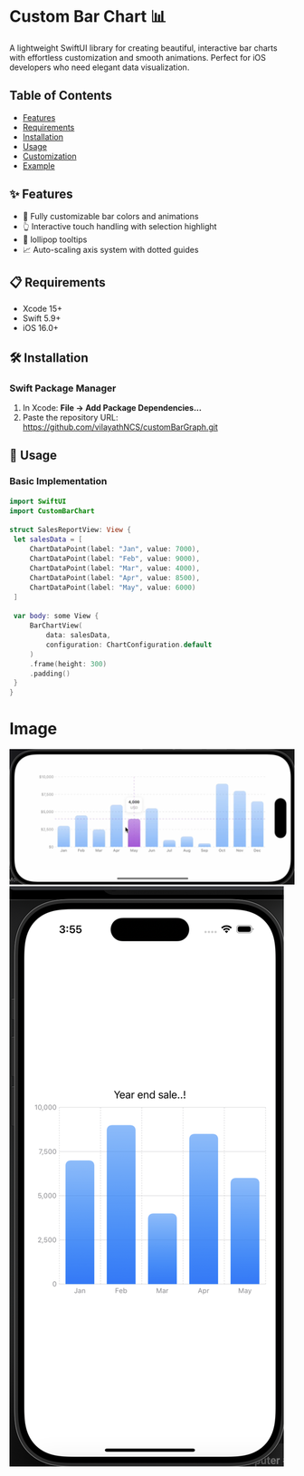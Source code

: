 # Custom Bar Chart 📊

A lightweight SwiftUI library for creating beautiful, interactive bar charts with effortless customization and smooth animations. Perfect for iOS developers who need elegant data visualization.

## Table of Contents
- [Features](#-features)
- [Requirements](#-requirements)
- [Installation](#-installation)
- [Usage](#-usage)
- [Customization](#-customization)
- [Example](#-example)

## ✨ Features
- 🎨 Fully customizable bar colors and animations
- 👆 Interactive touch handling with selection highlight
- 💬 lollipop tooltips 
- 📈 Auto-scaling axis system with dotted guides


## 📋 Requirements
- Xcode 15+
- Swift 5.9+
- iOS 16.0+

## 🛠️ Installation

### Swift Package Manager
1. In Xcode: **File → Add Package Dependencies...**
2. Paste the repository URL: https://github.com/vilayathNCS/customBarGraph.git

## 🚀 Usage

### Basic Implementation
```swift
import SwiftUI
import CustomBarChart

struct SalesReportView: View {
 let salesData = [
     ChartDataPoint(label: "Jan", value: 7000),
     ChartDataPoint(label: "Feb", value: 9000),
     ChartDataPoint(label: "Mar", value: 4000),
     ChartDataPoint(label: "Apr", value: 8500),
     ChartDataPoint(label: "May", value: 6000)
 ]
 
 var body: some View {
     BarChartView(
         data: salesData,
         configuration: ChartConfiguration.default
     )
     .frame(height: 300)
     .padding()
 }
}
```

# Image
![image alt](https://github.com/vilayathNCS/customBarGraph/blob/f930d794fbb0d48a45ec31a2aba4e217771ad989/landscapeBar.png)
![image alt](https://github.com/vilayathNCS/customBarGraph/blob/ceaa8f07bc9f5e8b2196762160e2f1ce5c3bc64c/portraitBar.png)

